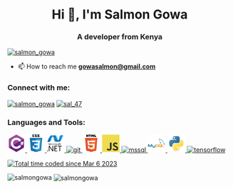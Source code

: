 <h1 align="center">Hi 👋, I'm Salmon Gowa</h1>
<h3 align="center">A developer from Kenya</h3>

<p align="left"> <a href="https://twitter.com/salmon_gowa" target="blank"><img src="https://img.shields.io/twitter/follow/salmon_gowa?logo=twitter&style=for-the-badge" alt="salmon_gowa" /></a> </p>

- 📫 How to reach me **gowasalmon@gmail.com**

<h3 align="left">Connect with me:</h3>
<p align="left">
<a href="https://twitter.com/salmon_gowa" target="blank"><img align="center" src="https://raw.githubusercontent.com/rahuldkjain/github-profile-readme-generator/master/src/images/icons/Social/twitter.svg" alt="salmon_gowa" height="30" width="40" /></a>
<a href="https://www.leetcode.com/sal_47" target="blank"><img align="center" src="https://raw.githubusercontent.com/rahuldkjain/github-profile-readme-generator/master/src/images/icons/Social/leet-code.svg" alt="sal_47" height="30" width="40" /></a>
</p>

<h3 align="left">Languages and Tools:</h3>
<p align="left"> <a href="https://www.w3schools.com/cs/" target="_blank" rel="noreferrer"> <img src="https://raw.githubusercontent.com/devicons/devicon/master/icons/csharp/csharp-original.svg" alt="csharp" width="40" height="40"/> </a> <a href="https://www.w3schools.com/css/" target="_blank" rel="noreferrer"> <img src="https://raw.githubusercontent.com/devicons/devicon/master/icons/css3/css3-original-wordmark.svg" alt="css3" width="40" height="40"/> </a> <a href="https://dotnet.microsoft.com/" target="_blank" rel="noreferrer"> <img src="https://raw.githubusercontent.com/devicons/devicon/master/icons/dot-net/dot-net-original-wordmark.svg" alt="dotnet" width="40" height="40"/> </a> <a href="https://git-scm.com/" target="_blank" rel="noreferrer"> <img src="https://www.vectorlogo.zone/logos/git-scm/git-scm-icon.svg" alt="git" width="40" height="40"/> </a> <a href="https://www.w3.org/html/" target="_blank" rel="noreferrer"> <img src="https://raw.githubusercontent.com/devicons/devicon/master/icons/html5/html5-original-wordmark.svg" alt="html5" width="40" height="40"/> </a> <a href="https://developer.mozilla.org/en-US/docs/Web/JavaScript" target="_blank" rel="noreferrer"> <img src="https://raw.githubusercontent.com/devicons/devicon/master/icons/javascript/javascript-original.svg" alt="javascript" width="40" height="40"/> </a>  <a href="https://www.microsoft.com/en-us/sql-server" target="_blank" rel="noreferrer"> <img src="https://www.svgrepo.com/show/303229/microsoft-sql-server-logo.svg" alt="mssql" width="40" height="40"/> </a> <a href="https://www.mysql.com/" target="_blank" rel="noreferrer"> <img src="https://raw.githubusercontent.com/devicons/devicon/master/icons/mysql/mysql-original-wordmark.svg" alt="mysql" width="40" height="40"/> </a> <a href="https://www.python.org" target="_blank" rel="noreferrer"> <img src="https://raw.githubusercontent.com/devicons/devicon/master/icons/python/python-original.svg" alt="python" width="40" height="40"/> </a> <a href="https://www.tensorflow.org" target="_blank" rel="noreferrer"> <img src="https://www.vectorlogo.zone/logos/tensorflow/tensorflow-icon.svg" alt="tensorflow" width="40" height="40"/> </a> </p>
<a href="https://wakatime.com/@32fa0d1f-83a3-4598-a932-75ad274b8331"><img src="https://wakatime.com/badge/user/32fa0d1f-83a3-4598-a932-75ad274b8331.svg" alt="Total time coded since Mar 6 2023" /></a>
<p><img align="left" src="https://github-readme-stats.vercel.app/api/top-langs?username=salmongowa&show_icons=true&locale=en&layout=compact" alt="salmongowa" /></p>

<p>&nbsp;<img align="center" src="https://github-readme-stats.vercel.app/api?username=salmongowa&show_icons=true&locale=en" alt="salmongowa" /></p>


